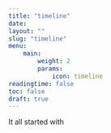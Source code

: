 ```yaml
---
title: "timeline"
date: 
layout: ""
slug: "timeline"
menu:
    main:
        weight: 2
        params: 
            icon: timeline
readingtime: false
toc: false
draft: true
---
```


It all started with 
